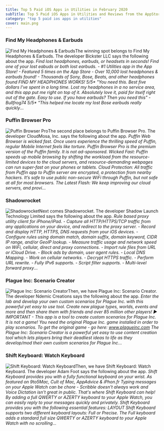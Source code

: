 ```yaml
---
title: Top 5 Paid iOS Apps in Utilities in February 2020
subTitle: Top 5 Paid iOS Apps in Utilities and Reviews from the AppStore in February 2020.
category: "top 5 paid ios apps in utilities"
cover: main.png
---
```


### Find My Headphones & Earbuds

![Find My Headphones & Earbuds](https://is2-ssl.mzstatic.com/image/thumb/Purple123/v4/d6/86/57/d6865745-0b76-9188-d490-20b539a80e86/AppIcon-0-0-1x_U007emarketing-0-0-0-5-85-220.jpeg/100x100bb.png)The winning spot belongs to Find My Headphones & Earbuds. The developer Bickster LLC says the following about the app. _Find lost headphones, earbuds, or headsets in seconds! Find one of your lost eabuds or both lost earbuds.  - #1 Utilities app in the App Store! - Featured 5 times on the App Store - Over 10,000 lost headphones & earbuds found! - Thousands of Sony, Bose, Beats, and other headphones found  FIND MY HEADPHONES WORKS!  5/5* "You need this. Best five dollars I've spent in a long time. Lost my headphones in a no service area, and this app put me right on top of it. Absolutely love it, paid for itself right out of the gate. Easy to use. If you have earbuds? Then you need this" - Bullfrog74  5/5* "This helped me locate my lost Bose earbuds really quickly_...

### Puffin Browser Pro

![Puffin Browser Pro](https://is2-ssl.mzstatic.com/image/thumb/Purple71/v4/04/aa/d1/04aad1c7-9769-937e-f57f-30170bc321b8/mzl.ekzveuzg.png/100x100bb.png)The second place belongs to Puffin Browser Pro. The developer CloudMosa, Inc. says the following about the app. _Puffin Web Browser is wicked fast. Once users experience the thrilling speed of Puffin, regular Mobile Internet feels like torture. Puffin Browser Pro is the premium version of the Puffin family. It is not ad-sponsored.  Wicked Fast: Puffin speeds up mobile browsing by shifting the workload from the resource-limited devices to the cloud servers, and resource-demanding webpages can run super-fast on your phones or tablets.  Cloud Protection: All traffic from Puffin app to Puffin server are encrypted, a protection from nearby hackers. It’s safe to use public non-secure WiFi through Puffin, but not safe at all for most browsers.   The Latest Flash: We keep improving our cloud servers, and provi_...

### Shadowrocket

![Shadowrocket](https://is5-ssl.mzstatic.com/image/thumb/Purple113/v4/dc/86/1d/dc861d14-91f6-29c2-f56b-b8fa4ac8c7ea/AppIcon-0-0-1x_U007emarketing-0-0-0-10-0-0-85-220.png/100x100bb.png)Next comes Shadowrocket. The developer Shadow Launch Technology Limited says the following about the app. _Rule based proxy utility client for iPhone/iPad.  - Capture all HTTP/HTTPS/TCP traffic from any applications on your device, and redirect to the proxy server. - Record and display HTTP, HTTPS, DNS requests from your iOS devices. - Configure rules using domain match, domain suffix, domain keyword, CIDR IP range, and/or GeoIP lookup. - Measure traffic usage and network speed on WiFi, cellular, direct and proxy connections. - Import rule files from URL or iCloud Drive. - Block ads by domain, user agent rules. - Local DNS Mapping. - Work on cellular networks. - Decrypt HTTPS traffic. - Perform URL rewrite. - Fully IPv6 supports. - Script filter supports. - Multi-level forward proxy_...

### Plague Inc: Scenario Creator

![Plague Inc: Scenario Creator](https://is4-ssl.mzstatic.com/image/thumb/Purple123/v4/16/08/ba/1608baff-0079-df1a-faba-e60f35428bfc/AppIcon-0-1x_U007emarketing-0-85-220-0-7.png/100x100bb.png)Then, we have Plague Inc: Scenario Creator. The developer Ndemic Creations says the following about the app. _Enter the lab and develop your own custom scenarios for Plague Inc. with this powerful yet easy to use tool. Create new plague types, worlds, events and more and then share them with friends and over 85 million other players!  ▶ IMPORTANT - This app is a tool to create custom scenarios for Plague Inc. It is not a game! You need the original Plague Inc. game installed in order to play scenarios. To get the original game - go here: www.plagueinc.com  The Plague Inc: Scenario Creator is a powerful yet easy to use content creation tool which lets players bring their deadliest ideas to life as they develop/mod their own custom scenarios for Plague Inc_...

### Shift Keyboard: Watch Keyboard

![Shift Keyboard: Watch Keyboard](https://is2-ssl.mzstatic.com/image/thumb/Purple114/v4/01/d2/b1/01d2b1b5-7482-880d-1b75-b8415d2be01b/AppIcon-0-0-1x_U007emarketing-0-0-0-5-0-0-sRGB-0-0-0-GLES2_U002c0-512MB-85-220-0-0.png/100x100bb.png)Then, we have Shift Keyboard: Watch Keyboard. The developer Adam Foot says the following about the app. _Shift Keyboard provides you with a fully functional keyboard on your wrist.   *As featured on 9to5Mac, Cult of Mac, AppAdvice & iPhon.fr*   Typing messages on your Apple Watch can be chore - Scribble doesn't always work and Voice Dictation isn't great in public. That's where Shift Keyboard can help!  By adding a full QWERTY or AZERTY keyboard to your Apple Watch, you can easily reply to your messages quickly and privately.  Shift Keyboard provides you with the following essential features:   LAYOUT  Shift Keyboard supports two different keyboard layouts: Full or Precise.  The Full keyboard adds a standard full size QWERTY or AZERTY keyboard to your Apple Watch with no scrolling_...

